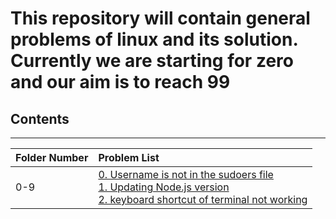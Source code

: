 # This repository will contain general problems of linux and its solution. Currently we are starting for zero and our aim is to reach 99

## Contents
***
| Folder Number | Problem List |
|:-----|:-----|
| 0-9 | [0. Username is not in the sudoers file](./0-9/0-username-is-not-in-the-sudoers-file.md "Click to view the solution") <br> [1. Updating Node.js version](./0-9/1-node-js-version-upgrading-linux.md "Click to view the solution") <br> [2. keyboard shortcut of terminal not working](./0-9/2-keyboard-shortcut-of-terminal-not-working.md)|
